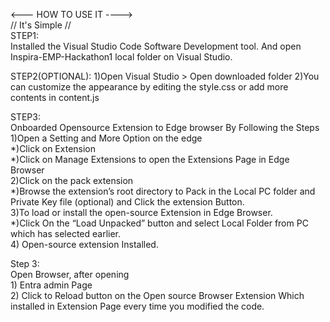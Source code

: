 <---  HOW TO USE IT  ---->                                                                                                                                              
  // It's Simple //                                                                                                                                                  
STEP1:                                                                                                                                       
Installed the Visual Studio Code Software Development tool. And open Inspira-EMP-Hackathon1 local folder on Visual Studio.   

STEP2(OPTIONAL):
 1)Open Visual Studio > Open downloaded folder
 2)You can customize the appearance by editing the style.css or add more contents in content.js  

STEP3:                                                                                                                                                                  
Onboarded Opensource Extension to Edge browser By Following the Steps                                                                                                   
     1)Open a Setting and More Option on the edge                                                                                                                       
          *)Click on Extension                                                                                                                                          
          *)Click on Manage Extensions to open the Extensions Page in Edge Browser                                                                                      
      2)Click on the pack extension                                                                                                                                     
          *)Browse the extension’s root directory to Pack in the Local PC folder and Private Key file (optional) and  Click the extension Button.                       
      3)To load or install the open-source Extension in Edge Browser.                                                                                                   
          *)Click On the “Load Unpacked” button and select Local Folder from PC which has selected earlier.                                                             
      4) Open-source extension Installed.                                                                                                                               
                                                                                                                                                                        
Step 3:                                                                                                                                                                 
Open Browser, after opening                                                                                                                                             
       1)	Entra admin Page                                                                                                                                              
       2)	Click to  Reload button on  the Open source Browser Extension Which installed in Extension Page every time you modified the code.                          
 
